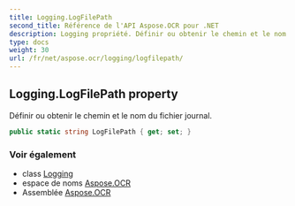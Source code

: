 ```yaml
---
title: Logging.LogFilePath
second_title: Référence de l'API Aspose.OCR pour .NET
description: Logging propriété. Définir ou obtenir le chemin et le nom du fichier journal.
type: docs
weight: 30
url: /fr/net/aspose.ocr/logging/logfilepath/
---
```

## Logging.LogFilePath property

Définir ou obtenir le chemin et le nom du fichier journal.

```csharp
public static string LogFilePath { get; set; }
```

### Voir également

* class [Logging](../)
* espace de noms [Aspose.OCR](../../logging/)
* Assemblée [Aspose.OCR](../../../)


